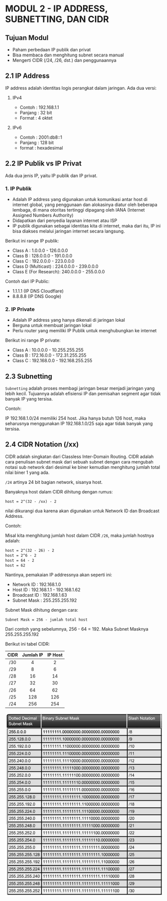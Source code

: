 # MODUL 2 - IP ADDRESS, SUBNETTING, DAN CIDR

## Tujuan Modul

-   Paham perbedaan IP publik dan privat
-   Bisa membaca dan menghitung subnet secara manual
-   Mengerti CIDR (/24, /26, dst.) dan penggunaannya

## 2.1 IP Address

IP address adalah identitas logis perangkat dalam jaringan. Ada dua versi:

1. IPv4

    - Contoh : 192.168.1.1
    - Panjang : 32 bit
    - Format : 4 oktet

2. IPv6
    - Contoh : 2001:db8::1
    - Panjang : 128 bit
    - format : hexadesimal

## 2.2 IP Publik vs IP Privat

Ada dua jenis IP, yaitu IP publik dan IP privat.

### 1. IP Publik

-   Adalah IP address yang digunakan untuk komunikasi antar host di internet global, yang penggunaan dan alokasinya diatur oleh beberapa lembaga, di mana otoritas tertinggi dipagang oleh IANA (Internet Assigned Numbers Authority)
-   Didapatkan dari penyedia layanan internet atau ISP
-   IP publik digunakan sebagai identitas kita di internet, maka dari itu, IP ini bisa diakses melalui jaringan internet secara langsung.

Berikut ini range IP publik:

-   Class A : 1.0.0.0 - 126.0.0.0
-   Class B : 128.0.0.0 - 191.0.0.0
-   Class C : 192.0.0.0 - 223.0.0.0
-   Class D (Multicast) : 224.0.0.0 - 239.0.0.0
-   Class E (For Research): 240.0.0.0 - 255.0.0.0

Contoh dari IP Public:

-   1.1.1.1 (IP DNS Cloudflare)
-   8.8.8.8 (IP DNS Google)

### 2. IP Private

-   Adalah IP address yang hanya dikenali di jaringan lokal
-   Berguna untuk membuat jaringan lokal
-   Perlu router yang memiliki IP Publik untuk menghubungkan ke internet

Berikut ini range IP private:

-   Class A : 10.0.0.0 - 10.255.255.255
-   Class B : 172.16.0.0 - 172.31.255.255
-   Class C : 192.168.0.0 - 192.168.255.255

## 2.3 Subnetting

`Subnetting` adalah proses membagi jaringan besar menjadi jaringan yang lebih kecil. Tujuannya adalah efisiensi IP dan pemisahan segment agar tidak banyak IP yang tersisa.

Contoh:

IP 192.168.1.0/24 memiliki 254 host. Jika hanya butuh 126 host, maka seharusnya menggunakan IP 192.168.1.0/25 saja agar tidak banyak yang tersisa.

## 2.4 CIDR Notation (/xx)

CIDR adalah singkatan dari Classless Inter-Domain Routing. CIDR adalah cara penulisan subnet mask dari sebuah subnet dengan cara mengubah notasi sub network dari desimal ke biner kemudian menghitung jumlah total nilai biner 1 yang ada.

`/24` artinya 24 bit bagian network, sisanya host.

Banyaknya host dalam CIDR dihitung dengan rumus:

```
host = 2^(32 - /xx) - 2
```

nilai dikurangi dua karena akan digunakan untuk Network ID dan Broadcast Address.

Contoh:

Misal kita menghitung jumlah host dalam CIDR `/26`, maka jumlah hostnya adalah:

```
host = 2^(32 - 26) - 2
host = 2^6 - 2
host = 64 - 2
host = 62
```

Nantinya, pemakaian IP addressnya akan seperti ini:

-   Network ID : 192.168.1.0
-   Host ID : 192.168.1.1 - 192.168.1.62
-   Broadcast ID : 192.168.1.63
-   Subnet Mask : 255.255.255.192

Subnet Mask dihitung dengan cara:

```
Subnet Mask = 256 - jumlah total host
```

Dari contoh yang sebelumnya, 256 - 64 = 192. Maka Subnet Masknya 255.255.255.192

Berikut ini tabel CIDR:

| CIDR | Jumlah IP | IP Host |
| :--: | :-------: | :-----: |
| /30  |     4     |    2    |
| /29  |     8     |    6    |
| /28  |    16     |   14    |
| /27  |    32     |   30    |
| /26  |    64     |   62    |
| /25  |    128    |   126   |
| /24  |    256    |   254   |

![Tabel CIDR](../src/img/notasi-cidr.png)
